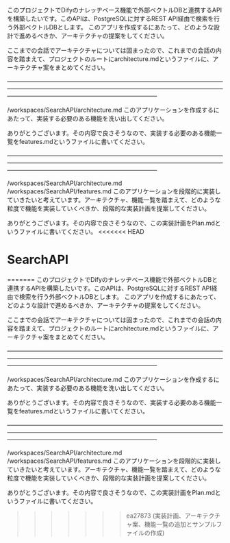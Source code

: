 このプロジェクトでDifyのナレッヂベース機能で外部ベクトルDBと連携するAPIを構築したいです。このAPIは、PostgreSQLに対するREST API経由で検索を行う外部ベクトルDBとします。
このアプリを作成するにあたって、どのような設計で進めるべきか、アーキテクチャの提案をしてください。

ここまでの会話でアーキテクチャについては固まったので、これまでの会話の内容を踏まえて、プロジェクトのルートにarchitecture.mdというファイルに、アーキテクチャ案をまとめてください。

―――――――――――――――――――――――――――――――――――――――――――――――――――――――――――――――――――――――――――――――――――――――――――――――――

/workspaces/SearchAPI/architecture.md
このアプリケーションを作成するにあたって、実装する必要のある機能を洗い出してください。

ありがとうございます。その内容で良さそうなので、実装する必要のある機能一覧をfeatures.mdというファイルに書いてください。

―――――――――――――――――――――――――――――――――――――――――――――――――――――――――――――――――――――――――――――――――――――――――――――――――

/workspaces/SearchAPI/architecture.md
/workspaces/SearchAPI/features.md
このアプリケーションを段階的に実装していきたいと考えています。アーキテクチャ、機能一覧を踏まえて、どのような粒度で機能を実装していくべきか、段階的な実装計画を提案してください。

ありがとうございます。その内容で良さそうなので、この実装計画をPlan.mdというファイルに書いてください。
<<<<<<< HEAD
# SearchAPI
=======
このプロジェクトでDifyのナレッヂベース機能で外部ベクトルDBと連携するAPIを構築したいです。このAPIは、PostgreSQLに対するREST API経由で検索を行う外部ベクトルDBとします。
このアプリを作成するにあたって、どのような設計で進めるべきか、アーキテクチャの提案をしてください。

ここまでの会話でアーキテクチャについては固まったので、これまでの会話の内容を踏まえて、プロジェクトのルートにarchitecture.mdというファイルに、アーキテクチャ案をまとめてください。

―――――――――――――――――――――――――――――――――――――――――――――――――――――――――――――――――――――――――――――――――――――――――――――――――


/workspaces/SearchAPI/architecture.md
このアプリケーションを作成するにあたって、実装する必要のある機能を洗い出してください。

ありがとうございます。その内容で良さそうなので、実装する必要のある機能一覧をfeatures.mdというファイルに書いてください。

―――――――――――――――――――――――――――――――――――――――――――――――――――――――――――――――――――――――――――――――――――――――――――――――――

/workspaces/SearchAPI/architecture.md
/workspaces/SearchAPI/features.md
このアプリケーションを段階的に実装していきたいと考えています。アーキテクチャ、機能一覧を踏まえて、どのような粒度で機能を実装していくべきか、段階的な実装計画を提案してください。

ありがとうございます。その内容で良さそうなので、この実装計画をPlan.mdというファイルに書いてください。
>>>>>>> ea27873 (実装計画、アーキテクチャ案、機能一覧の追加とサンプルファイルの作成)

